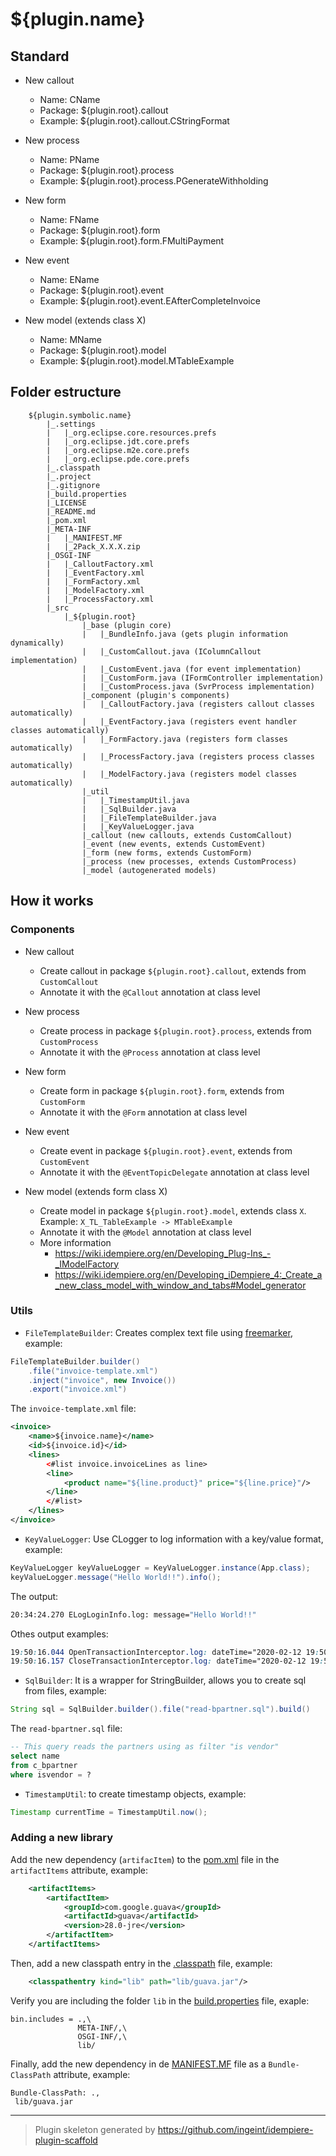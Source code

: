 # ${plugin.name}

## Standard

- New callout
    * Name: CName
    * Package: ${plugin.root}.callout
    * Example: ${plugin.root}.callout.CStringFormat

- New process
    * Name: PName
    * Package: ${plugin.root}.process
    * Example: ${plugin.root}.process.PGenerateWithholding

- New form
    * Name: FName
    * Package: ${plugin.root}.form
    * Example: ${plugin.root}.form.FMultiPayment

- New event
    * Name: EName
    * Package: ${plugin.root}.event
    * Example: ${plugin.root}.event.EAfterCompleteInvoice

- New model (extends class X)
    * Name: MName
    * Package: ${plugin.root}.model
    * Example: ${plugin.root}.model.MTableExample

## Folder estructure

```
    ${plugin.symbolic.name}
        |_.settings
        |   |_org.eclipse.core.resources.prefs
        |   |_org.eclipse.jdt.core.prefs
        |   |_org.eclipse.m2e.core.prefs
        |   |_org.eclipse.pde.core.prefs
        |_.classpath
        |_.project
        |_.gitignore
        |_build.properties
        |_LICENSE
        |_README.md
        |_pom.xml
        |_META-INF
        |   |_MANIFEST.MF
        |   |_2Pack_X.X.X.zip
        |_OSGI-INF
        |   |_CalloutFactory.xml
        |   |_EventFactory.xml
        |   |_FormFactory.xml
        |   |_ModelFactory.xml
        |   |_ProcessFactory.xml
        |_src
            |_${plugin.root}
                |_base (plugin core)
                |   |_BundleInfo.java (gets plugin information dynamically)
                |   |_CustomCallout.java (IColumnCallout implementation)
                |   |_CustomEvent.java (for event implementation)
                |   |_CustomForm.java (IFormController implementation)
                |   |_CustomProcess.java (SvrProcess implementation)
                |_component (plugin's components)
                |   |_CalloutFactory.java (registers callout classes automatically)
                |   |_EventFactory.java (registers event handler classes automatically)
                |   |_FormFactory.java (registers form classes automatically)
                |   |_ProcessFactory.java (registers process classes automatically)
                |   |_ModelFactory.java (registers model classes automatically)
                |_util
                |   |_TimestampUtil.java
                |   |_SqlBuilder.java
                |   |_FileTemplateBuilder.java
                |   |_KeyValueLogger.java
                |_callout (new callouts, extends CustomCallout)
                |_event (new events, extends CustomEvent)
                |_form (new forms, extends CustomForm)
                |_process (new processes, extends CustomProcess)
                |_model (autogenerated models)
```

## How it works

### Components

- New callout
    * Create callout in package `${plugin.root}.callout`, extends from `CustomCallout`
    * Annotate it with the `@Callout` annotation at class level

- New process
    * Create process in package `${plugin.root}.process`, extends from `CustomProcess`
    * Annotate it with the `@Process` annotation at class level

- New form
    * Create form in package `${plugin.root}.form`, extends from `CustomForm`
    * Annotate it with the `@Form` annotation at class level

- New event
    * Create event in package `${plugin.root}.event`, extends from `CustomEvent`
    * Annotate it with the `@EventTopicDelegate` annotation at class level

- New model (extends form class X)
    * Create model in package `${plugin.root}.model`, extends class `X`. Example: `X_TL_TableExample -> MTableExample`
    * Annotate it with the `@Model` annotation at class level
    * More information
        * https://wiki.idempiere.org/en/Developing_Plug-Ins_-_IModelFactory
        * https://wiki.idempiere.org/en/Developing_iDempiere_4:_Create_a_new_class_model_with_window_and_tabs#Model_generator


### Utils

- `FileTemplateBuilder`: Creates complex text file using [freemarker](https://freemarker.apache.org/), example:

```java
FileTemplateBuilder.builder()
    .file("invoice-template.xml")
    .inject("invoice", new Invoice())
    .export("invoice.xml")
```

The `invoice-template.xml` file:

```xml
<invoice>
    <name>${invoice.name}</name>
    <id>${invoice.id}</id>
    <lines>
        <#list invoice.invoiceLines as line>
        <line>
            <product name="${line.product}" price="${line.price}"/>
        </line>
        </#list>
    </lines>
</invoice>
```

- `KeyValueLogger`: Use CLogger to log information with a key/value format, example:

```java
KeyValueLogger keyValueLogger = KeyValueLogger.instance(App.class);
keyValueLogger.message("Hello World!!").info();
```

The output:

```bash
20:34:24.270 ELogLoginInfo.log: message="Hello World!!"
```

Othes output examples:

```css
19:50:16.044 OpenTransactionInterceptor.log: dateTime="2020-02-12 19:50:16.039 -0500" httpMethod="POST" client="11" language="es_CO" endpoint="/api/auth/login" transaction="Trx_e1dcd314-a508-44c1-9a0c-d34d4caacb2b" [33]
19:50:16.157 CloseTransactionInterceptor.log: dateTime="2020-02-12 19:50:16.156 -0500" httpStatus="200" endpoint="/api/auth/login" transaction="Trx_e1dcd314-a508-44c1-9a0c-d34d4caacb2b" [33]
```

- `SqlBuilder`: It is a wrapper for StringBuilder, allows you to create sql from files, example:

```java
String sql = SqlBuilder.builder().file("read-bpartner.sql").build()
```

The `read-bpartner.sql` file:

```sql
-- This query reads the partners using as filter "is vendor"
select name
from c_bpartner
where isvendor = ?
```

- `TimestampUtil`: to create timestamp objects, example:

```java
Timestamp currentTime = TimestampUtil.now();
```

### Adding a new library

Add the new dependency (`artifacItem`) to the [pom.xml](pom.xml) file in the `artifactItems` attribute, example:

```xml
    <artifactItems>
        <artifactItem>
            <groupId>com.google.guava</groupId>
            <artifactId>guava</artifactId>
            <version>28.0-jre</version>
        </artifactItem>
    </artifactItems>
```

Then, add a new classpath entry in the [.classpath](.classpath) file, example:
```xml
    <classpathentry kind="lib" path="lib/guava.jar"/>
```

Verify you are including the folder `lib` in the [build.properties](build.properties) file, exaple:

```properties
bin.includes = .,\
               META-INF/,\
               OSGI-INF/,\
               lib/
```

Finally, add the new dependency in de [MANIFEST.MF](META-INF/MANIFEST.MF) file as a `Bundle-ClassPath` attribute, example:

```manifest
Bundle-ClassPath: .,
 lib/guava.jar
```

---

> Plugin skeleton generated by https://github.com/ingeint/idempiere-plugin-scaffold
